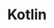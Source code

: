 ---
layout: list
type: tag
title: Kotlin
slug: kotlin
menu: false
description: >
  Posts on kotlin and kotlin-jvm. Peek through java bytecode and kotlin IRs.
---